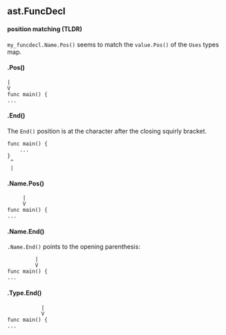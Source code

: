## ast.FuncDecl

#### position matching (TLDR)

`my_funcdecl.Name.Pos()` seems to match the `value.Pos()` of the `Uses` types map.

#### .Pos()

```
|
V
func main() {
...
```

#### .End()

The `End()` position is at the character after the closing squirly bracket.

```
func main() {
    ...
}
 ^
 |
```

#### .Name.Pos()


```
     |
     V
func main() {
...
```

#### .Name.End()

`.Name.End()` points to the opening parenthesis:
```
         |
         V
func main() {
...
```

#### .Type.End()

```
           |
           V
func main() {
...
```
